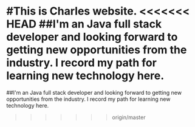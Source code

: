 #This is Charles website. 
<<<<<<< HEAD
##I'm an Java full stack developer and looking forward to getting new opportunities from the industry. 
I record my path for learning new technology here.
=======
##I'm an Java full stack developer and looking forward to getting new opportunities from the industry.
I record my path for learning new technology here.
>>>>>>> origin/master
